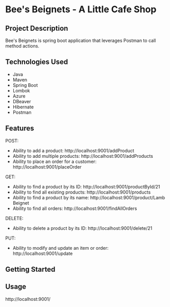 # Bee's Beignets - A Little Cafe Shop
## Project Description
Bee's Beignets is spring boot application that leverages Postman to call method actions. 
## Technologies Used
* Java
* Maven
* Spring Boot
* Lombok
* Azure
* DBeaver
* Hibernate
* Postman
## Features
POST:
* Ability to add a product: http://localhost:9001/addProduct
* Ability to add multiple products: http://localhost:9001/addProducts
* Ability to place an order for a customer: http://localhost:9001/placeOrder

GET:
* Ability to find a product by its ID: http://localhost:9001/productById/21
* Ability to find all existing products: http://localhost:9001/products
* Ability to find a product by its name: http://localhost:9001/product/Lamb Beignet
* Ability to find all orders: http://localhost:9001/findAllOrders

DELETE:
* Ability to delete a product by its ID: http://localhost:9001/delete/21

PUT:
* Ability to modify and update an item or order: http://localhost:9001/update
## Getting Started
## Usage
http://localhost:9001/
